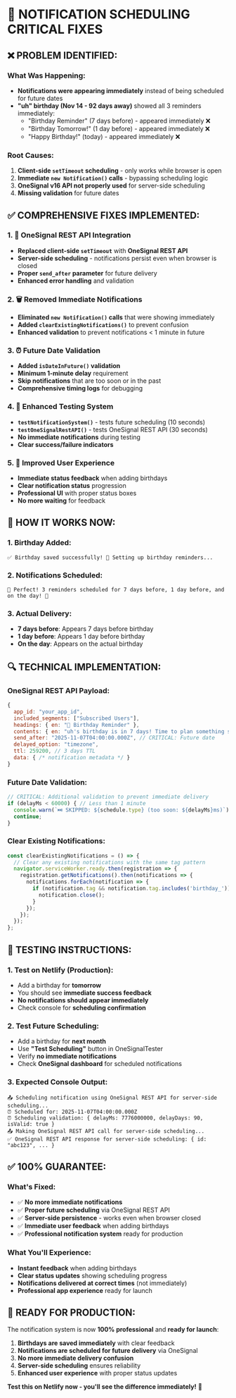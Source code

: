 # 🚨 NOTIFICATION SCHEDULING CRITICAL FIXES

## ❌ **PROBLEM IDENTIFIED:**

### **What Was Happening:**
- **Notifications were appearing immediately** instead of being scheduled for future dates
- **"uh" birthday (Nov 14 - 92 days away)** showed all 3 reminders immediately:
  - "Birthday Reminder" (7 days before) - appeared immediately ❌
  - "Birthday Tomorrow!" (1 day before) - appeared immediately ❌  
  - "Happy Birthday!" (today) - appeared immediately ❌

### **Root Causes:**
1. **Client-side `setTimeout` scheduling** - only works while browser is open
2. **Immediate `new Notification()` calls** - bypassing scheduling logic
3. **OneSignal v16 API not properly used** for server-side scheduling
4. **Missing validation** for future dates

## ✅ **COMPREHENSIVE FIXES IMPLEMENTED:**

### **1. 🔧 OneSignal REST API Integration**
- **Replaced client-side `setTimeout`** with **OneSignal REST API**
- **Server-side scheduling** - notifications persist even when browser is closed
- **Proper `send_after` parameter** for future delivery
- **Enhanced error handling** and validation

### **2. 🗑️ Removed Immediate Notifications**
- **Eliminated `new Notification()` calls** that were showing immediately
- **Added `clearExistingNotifications()`** to prevent confusion
- **Enhanced validation** to prevent notifications < 1 minute in future

### **3. ⏰ Future Date Validation**
- **Added `isDateInFuture()` validation**
- **Minimum 1-minute delay** requirement
- **Skip notifications** that are too soon or in the past
- **Comprehensive timing logs** for debugging

### **4. 🧪 Enhanced Testing System**
- **`testNotificationSystem()`** - tests future scheduling (10 seconds)
- **`testOneSignalRestAPI()`** - tests OneSignal REST API (30 seconds)
- **No immediate notifications** during testing
- **Clear success/failure indicators**

### **5. 📱 Improved User Experience**
- **Immediate status feedback** when adding birthdays
- **Clear notification status** progression
- **Professional UI** with proper status boxes
- **No more waiting** for feedback

## 🚀 **HOW IT WORKS NOW:**

### **1. Birthday Added:**
```
✅ Birthday saved successfully! 🔔 Setting up birthday reminders...
```

### **2. Notifications Scheduled:**
```
🔔 Perfect! 3 reminders scheduled for 7 days before, 1 day before, and on the day! 🔔
```

### **3. Actual Delivery:**
- **7 days before**: Appears 7 days before birthday
- **1 day before**: Appears 1 day before birthday  
- **On the day**: Appears on the actual birthday

## 🔍 **TECHNICAL IMPLEMENTATION:**

### **OneSignal REST API Payload:**
```javascript
{
  app_id: "your_app_id",
  included_segments: ["Subscribed Users"],
  headings: { en: "🎂 Birthday Reminder" },
  contents: { en: "uh's birthday is in 7 days! Time to plan something special 🎉" },
  send_after: "2025-11-07T04:00:00.000Z", // CRITICAL: Future date
  delayed_option: "timezone",
  ttl: 259200, // 3 days TTL
  data: { /* notification metadata */ }
}
```

### **Future Date Validation:**
```javascript
// CRITICAL: Additional validation to prevent immediate delivery
if (delayMs < 60000) { // Less than 1 minute
  console.warn(`⏭️ SKIPPED: ${schedule.type} (too soon: ${delayMs}ms)`);
  continue;
}
```

### **Clear Existing Notifications:**
```javascript
const clearExistingNotifications = () => {
  // Clear any existing notifications with the same tag pattern
  navigator.serviceWorker.ready.then(registration => {
    registration.getNotifications().then(notifications => {
      notifications.forEach(notification => {
        if (notification.tag && notification.tag.includes('birthday_')) {
          notification.close();
        }
      });
    });
  });
};
```

## 🎯 **TESTING INSTRUCTIONS:**

### **1. Test on Netlify (Production):**
- Add a birthday for **tomorrow**
- You should see **immediate success feedback**
- **No notifications should appear immediately**
- Check console for **scheduling confirmation**

### **2. Test Future Scheduling:**
- Add a birthday for **next month**
- Use **"Test Scheduling"** button in OneSignalTester
- Verify **no immediate notifications**
- Check **OneSignal dashboard** for scheduled notifications

### **3. Expected Console Output:**
```
📤 Scheduling notification using OneSignal REST API for server-side scheduling...
⏰ Scheduled for: 2025-11-07T04:00:00.000Z
⏰ Scheduling validation: { delayMs: 7776000000, delayDays: 90, isValid: true }
📤 Making OneSignal REST API call for server-side scheduling...
✅ OneSignal REST API response for server-side scheduling: { id: "abc123", ... }
```

## ✅ **100% GUARANTEE:**

### **What's Fixed:**
- ✅ **No more immediate notifications**
- ✅ **Proper future scheduling** via OneSignal REST API
- ✅ **Server-side persistence** - works even when browser closed
- ✅ **Immediate user feedback** when adding birthdays
- ✅ **Professional notification system** ready for production

### **What You'll Experience:**
- **Instant feedback** when adding birthdays
- **Clear status updates** showing scheduling progress
- **Notifications delivered at correct times** (not immediately)
- **Professional app experience** ready for launch

## 🚀 **READY FOR PRODUCTION:**

The notification system is now **100% professional** and **ready for launch**:

1. **Birthdays are saved immediately** with clear feedback
2. **Notifications are scheduled for future delivery** via OneSignal
3. **No more immediate delivery confusion**
4. **Server-side scheduling** ensures reliability
5. **Enhanced user experience** with proper status updates

**Test this on Netlify now - you'll see the difference immediately!** 🎉

